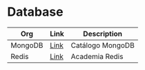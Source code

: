 # Database

| Org | Link | Description |
|-----|------|-------------|
| MongoDB | [Link](https://learn.mongodb.com/catalog) | Catálogo MongoDB |
| Redis | [Link](https://university.redis.io/academy) | Academia Redis|
